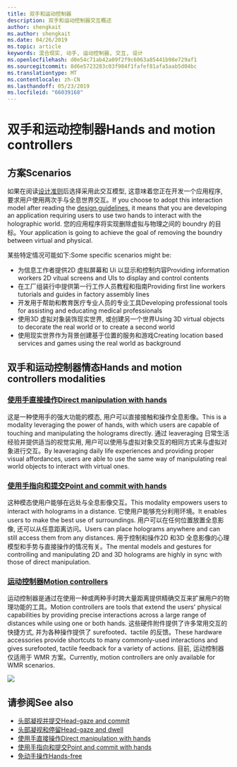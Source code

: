 ```yaml
---
title: 双手和运动控制器
description: 双手和运动控制器交互概述
author: shengkait
ms.author: shengkait
ms.date: 04/26/2019
ms.topic: article
keywords: 混合现实, 动手, 运动控制器, 交互, 设计
ms.openlocfilehash: d0e54c71ab42a09f2f9c6063a85441b98e729af1
ms.sourcegitcommit: 8d6e5723283c03f984f1fafef81afa5aab5d04bc
ms.translationtype: MT
ms.contentlocale: zh-CN
ms.lasthandoff: 05/23/2019
ms.locfileid: "66039168"
---
```

# <a name="hands-and-motion-controllers"></a><span data-ttu-id="e5dc6-104">双手和运动控制器</span><span class="sxs-lookup"><span data-stu-id="e5dc6-104">Hands and motion controllers</span></span>
## <a name="scenarios"></a><span data-ttu-id="e5dc6-105">方案</span><span class="sxs-lookup"><span data-stu-id="e5dc6-105">Scenarios</span></span>
<span data-ttu-id="e5dc6-106">如果在阅读[设计准则](interaction-fundamentals.md)后选择采用此交互模型, 这意味着您正在开发一个应用程序, 要求用户使用两次手与全息世界交互。</span><span class="sxs-lookup"><span data-stu-id="e5dc6-106">If you choose to adopt this interaction model after reading the [design guidelines](interaction-fundamentals.md), it means that you are developing an application requiring users to use two hands to interact with the holographic world.</span></span> <span data-ttu-id="e5dc6-107">您的应用程序将实现删除虚拟与物理之间的 boundry 的目标。</span><span class="sxs-lookup"><span data-stu-id="e5dc6-107">Your application is going to achieve the goal of removing the boundry between virtual and physical.</span></span>

<span data-ttu-id="e5dc6-108">某些特定情况可能如下:</span><span class="sxs-lookup"><span data-stu-id="e5dc6-108">Some specific scenarios might be:</span></span>
* <span data-ttu-id="e5dc6-109">为信息工作者提供2D 虚拟屏幕和 Ui 以显示和控制内容</span><span class="sxs-lookup"><span data-stu-id="e5dc6-109">Providing information workers 2D vitual screens and UIs to display and control contents</span></span>
* <span data-ttu-id="e5dc6-110">在工厂组装行中提供第一行工作人员教程和指南</span><span class="sxs-lookup"><span data-stu-id="e5dc6-110">Providing first line workers tutorials and guides in factory assembly lines</span></span>
* <span data-ttu-id="e5dc6-111">开发用于帮助和教育医疗专业人员的专业工具</span><span class="sxs-lookup"><span data-stu-id="e5dc6-111">Developing professional tools for assisting and educating medical professionals</span></span>  
* <span data-ttu-id="e5dc6-112">使用3D 虚拟对象装饰现实世界, 或创建另一个世界</span><span class="sxs-lookup"><span data-stu-id="e5dc6-112">Using 3D virtual objects to decorate the real world or to create a second world</span></span> 
* <span data-ttu-id="e5dc6-113">使用现实世界作为背景创建基于位置的服务和游戏</span><span class="sxs-lookup"><span data-stu-id="e5dc6-113">Creating location based services and games using the real world as background</span></span>

## <a name="hands-and-motion-controllers-modalities"></a><span data-ttu-id="e5dc6-114">双手和运动控制器情态</span><span class="sxs-lookup"><span data-stu-id="e5dc6-114">Hands and motion controllers modalities</span></span>
### <a name="direct-manipulation-with-handsdirect-manipulationmd"></a>[<span data-ttu-id="e5dc6-115">使用手直接操作</span><span class="sxs-lookup"><span data-stu-id="e5dc6-115">Direct manipulation with hands</span></span>](direct-manipulation.md)
<span data-ttu-id="e5dc6-116">这是一种使用手的强大功能的模态, 用户可以直接接触和操作全息影像。</span><span class="sxs-lookup"><span data-stu-id="e5dc6-116">This is a modality leveraging the power of hands, with which users are capable of touching and manipulating the holograms directly.</span></span> <span data-ttu-id="e5dc6-117">通过 leaveraging 日常生活经验并提供适当的视觉实用, 用户可以使用与虚拟对象交互的相同方式来与虚拟对象进行交互。</span><span class="sxs-lookup"><span data-stu-id="e5dc6-117">By leaveraging daily life experiences and providing proper visual affordances, users are able to use the same way of manipulating real world objects to interact with virtual ones.</span></span>   

### <a name="point-and-commit-with-handspoint-and-commitmd"></a>[<span data-ttu-id="e5dc6-118">使用手指向和提交</span><span class="sxs-lookup"><span data-stu-id="e5dc6-118">Point and commit with hands</span></span>](point-and-commit.md)
<span data-ttu-id="e5dc6-119">这种模态使用户能够在远处与全息影像交互。</span><span class="sxs-lookup"><span data-stu-id="e5dc6-119">This modality empowers users to interact with holograms in a distance.</span></span> <span data-ttu-id="e5dc6-120">它使用户能够充分利用环境。</span><span class="sxs-lookup"><span data-stu-id="e5dc6-120">It enables users to make the best use of surroundings.</span></span> <span data-ttu-id="e5dc6-121">用户可以在任何位置放置全息影像, 还可以从任意距离访问。</span><span class="sxs-lookup"><span data-stu-id="e5dc6-121">Users can place holograms anywhere and can still access them from any distances.</span></span> <span data-ttu-id="e5dc6-122">用于控制和操作2D 和3D 全息影像的心理模型和手势与直接操作的情况有关。</span><span class="sxs-lookup"><span data-stu-id="e5dc6-122">The mental models and gestures for controlling and manipulating 2D and 3D holograms are highly in sync with those of direct manipulation.</span></span>

### <a name="motion-controllersmotion-controllersmd"></a>[<span data-ttu-id="e5dc6-123">运动控制器</span><span class="sxs-lookup"><span data-stu-id="e5dc6-123">Motion controllers</span></span>](motion-controllers.md)
<span data-ttu-id="e5dc6-124">运动控制器是通过在使用一种或两种手时跨大量距离提供精确交互来扩展用户的物理功能的工具。</span><span class="sxs-lookup"><span data-stu-id="e5dc6-124">Motion controllers are tools that extend the users' physical capabilities by providing precise interactions across a large range of distances while using one or both hands.</span></span> <span data-ttu-id="e5dc6-125">这些硬件附件提供了许多常用交互的快捷方式, 并为各种操作提供了 surefooted、tactile 的反馈。</span><span class="sxs-lookup"><span data-stu-id="e5dc6-125">These hardware accessories provide shortcuts to many commonly-used interactions and gives surefooted, tactile feedback for a variety of actions.</span></span> <span data-ttu-id="e5dc6-126">目前, 运动控制器仅适用于 WMR 方案。</span><span class="sxs-lookup"><span data-stu-id="e5dc6-126">Currently, motion controllers are only available for WMR scenarios.</span></span> 

![](images/Hands-and-controllers-720px.jpg)<br>

## <a name="see-also"></a><span data-ttu-id="e5dc6-127">请参阅</span><span class="sxs-lookup"><span data-stu-id="e5dc6-127">See also</span></span>
* [<span data-ttu-id="e5dc6-128">头部凝视并提交</span><span class="sxs-lookup"><span data-stu-id="e5dc6-128">Head-gaze and commit</span></span>](gaze-and-commit.md)
* [<span data-ttu-id="e5dc6-129">头部凝视和停留</span><span class="sxs-lookup"><span data-stu-id="e5dc6-129">Head-gaze and dwell</span></span>](gaze-and-dwell.md)
* [<span data-ttu-id="e5dc6-130">使用手直接操作</span><span class="sxs-lookup"><span data-stu-id="e5dc6-130">Direct manipulation with hands</span></span>](direct-manipulation.md)
* [<span data-ttu-id="e5dc6-131">使用手指向和提交</span><span class="sxs-lookup"><span data-stu-id="e5dc6-131">Point and commit with hands</span></span>](point-and-commit.md)
* [<span data-ttu-id="e5dc6-132">免动手操作</span><span class="sxs-lookup"><span data-stu-id="e5dc6-132">Hands-free</span></span>](hands-free.md)
